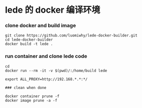 # lede 的 docker 编译环境

### clone docker and build image

```
git clone https://github.com/luomiwhy/lede-docker-builder.git
cd lede-docker-builder
docker build -t lede .
```

### run container and clone lede code

```
cd 
docker run --rm -it -v $(pwd)/:/home/build lede

export ALL_PROXY=http://192.168.*.*:*/

### clean when done

docker container prune -f
docker image prune -a -f


